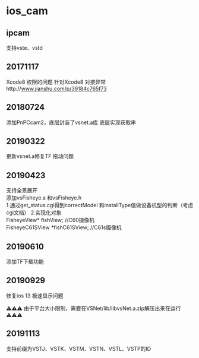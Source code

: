 # ios_cam  

## ipcam   

支持vste、vstd

## 20171117  

Xcode8 权限的问题
针对Xcode8 对接异常http://www.jianshu.com/p/39184c765f73



## 20180724     

添加PnPCcam2，底层封装了vsnet.a库
底层实现获取串   

## 20190322    

更新vsnet.a修复TF 拖动问题    

## 20190423     

支持全景展开  
添加vsFisheye.a 和vsFisheye.h    
1.通过get_status.cgi得到correctModel 和installType值做设备机型的判断（考虑cgi文档）
2.实现化对象  
FisheyeView* fishView;         //C60摄像机   
FisheyeC61SView *fishC61SView; //C61s摄像机       

## 20190610

添加TF下载功能    

## 20190929

修复ios 13  极速显示问题

⚠️⚠️⚠️ 由于平台大小限制，需要在VSNet/lib/libvsNet.a.zip解压出来在运行⚠️⚠️⚠️

## 20191113

支持前缀为VSTJ、VSTK、VSTM、VSTN、VSTL、VSTP的ID


